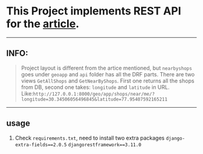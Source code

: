 # This Project implements REST API for the [article](https://realpython.com/location-based-app-with-geodjango-tutorial/#creating-a-django-application).

---

## INFO:

> Project layout is different from the artice mentioned, but `nearbyshops` goes under `geoapp` and `api` folder has all the DRF parts.
> There are two views `GetAllShops` and `GetNearByShops`. First one returns all the shops from DB, second one takes: `longitude` and `latitude` in URL. Like:`http://127.0.0.1:8000/geo/app/shops/near/me/?longitude=30.34506056496845&latitude=77.95407592165211`

---

## usage

1. Check `requirements.txt`, need to install two extra packages `django-extra-fields==2.0.5`
   `djangorestframework==3.11.0`
